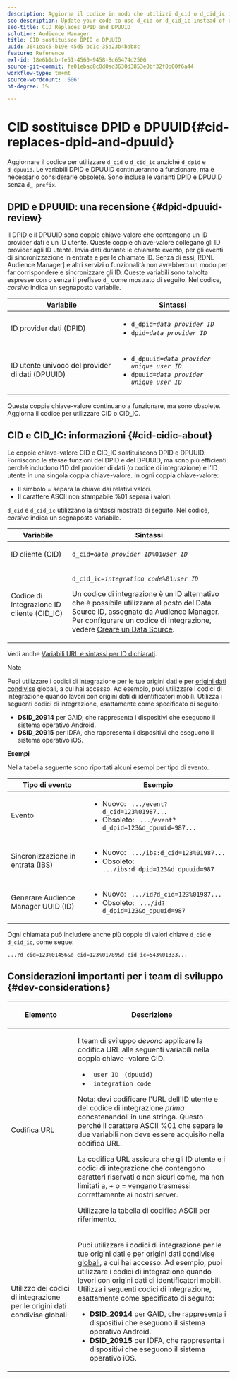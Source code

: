 ```yaml
---
description: Aggiorna il codice in modo che utilizzi d_cid o d_cid_ic invece di d_dpid e d_dpuuid. Le variabili DPID e DPUUID continueranno a funzionare, ma è necessario considerarle obsolete. Ciò include le varianti DPID e DPUUID senza il prefisso d_.
seo-description: Update your code to use d_cid or d_cid_ic instead of d_dpid and d_dpuuid. The DPID and DPUUID variables will continue to work, but you should consider them deprecated. This includes DPID and DPUUID variants without the d_ prefix.
seo-title: CID Replaces DPID and DPUUID
solution: Audience Manager
title: CID sostituisce DPID e DPUUID
uuid: 3641eac5-b19e-45d5-bc1c-35a23b4bab8c
feature: Reference
exl-id: 18e6b1db-fe51-4560-9458-8d65474d2506
source-git-commit: fe01ebac8c0d0ad3630d3853e0bf32f0b00f6a44
workflow-type: tm+mt
source-wordcount: '606'
ht-degree: 1%

---
```


# CID sostituisce DPID e DPUUID{#cid-replaces-dpid-and-dpuuid}

Aggiornare il codice per utilizzare `d_cid` o `d_cid_ic` anziché `d_dpid` e `d_dpuuid`. Le variabili DPID e DPUUID continueranno a funzionare, ma è necessario considerarle obsolete. Sono incluse le varianti DPID e DPUUID senza `d_ prefix`.

## DPID e DPUUID: una recensione {#dpid-dpuuid-review}

Il DPID e il DPUUID sono coppie chiave-valore che contengono un ID provider dati e un ID utente. Queste coppie chiave-valore collegano gli ID provider agli ID utente. Invia dati durante le chiamate evento, per gli eventi di sincronizzazione in entrata e per le chiamate ID. Senza di essi, [!DNL Audience Manager] e altri servizi o funzionalità non avrebbero un modo per far corrispondere e sincronizzare gli ID. Queste variabili sono talvolta espresse con o senza il prefisso `d_` come mostrato di seguito. Nel codice, *corsivo* indica un segnaposto variabile.

<table id="table_932B4416AE1E44E4A1E98D779D3B1ED5"> 
 <thead> 
  <tr> 
   <th colname="col1" class="entry"> Variabile </th> 
   <th colname="col2" class="entry"> Sintassi </th> 
  </tr> 
 </thead>
 <tbody> 
  <tr> 
   <td colname="col1"> <p>ID provider dati (DPID) </p> </td> 
   <td colname="col2"> 
    <ul id="ul_0567D39DCE784C20A81EC0845C7B1C6B"> 
     <li id="li_DDD8C18266314987A7C802918F4892A8"> <code>d_dpid=<i>data provider ID</i></code> </li> 
     <li id="li_80185558932E416698ABD71158303EA8"> <code>dpid=<i>data provider ID</i></code> </li> 
    </ul> </td> 
  </tr> 
  <tr> 
   <td colname="col1"> <p>ID utente univoco del provider di dati (DPUUID) </p> </td> 
   <td colname="col2"> 
    <ul id="ul_EA7F769523B142CE8FF5886E5CDFF2D9"> 
     <li id="li_C984E2FF0A83495880BB87C610FA3F79"> <code>d_dpuuid=<i>data provider unique user ID</i></code> </li> 
     <li id="li_DCFFAC995DCC49F489ACEFD97A06F877"> <code>dpuuid=<i>data provider unique user ID</i></code> </li> 
    </ul> </td> 
  </tr> 
 </tbody> 
</table>

Queste coppie chiave-valore continuano a funzionare, ma sono obsolete. Aggiorna il codice per utilizzare CID o CID_IC.

## CID e CID_IC: informazioni {#cid-cidic-about}

Le coppie chiave-valore CID e CID_IC sostituiscono DPID e DPUUID. Forniscono le stesse funzioni del DPID e del DPUUID, ma sono più efficienti perché includono l’ID del provider di dati (o codice di integrazione) e l’ID utente in una singola coppia chiave-valore. In ogni coppia chiave-valore:

* Il simbolo = separa la chiave dai relativi valori.
* Il carattere ASCII non stampabile %01 separa i valori.

`d_cid` e `d_cid_ic` utilizzano la sintassi mostrata di seguito. Nel codice, *corsivo* indica un segnaposto variabile.

<table id="table_0C8A4F8FDBC84416B4EB476F67BCFA8E"> 
 <thead> 
  <tr> 
   <th colname="col1" class="entry"> Variabile </th> 
   <th colname="col2" class="entry"> Sintassi </th> 
  </tr> 
 </thead>
 <tbody> 
  <tr> 
   <td colname="col1"> <p>ID cliente (CID) </p> </td> 
   <td colname="col2"> <p> <code>d_cid=<i>data provider ID</i>%01<i>user ID</i></code> </p> </td> 
  </tr> 
  <tr> 
   <td colname="col1"> <p>Codice di integrazione ID cliente (CID_IC) </p> </td> 
   <td colname="col2"> <p> <code>d_cid_ic=<i>integration code</i>%01<i>user ID</i></code> </p> <p> Un codice di integrazione <span class="term"></span> è un ID alternativo che è possibile utilizzare al posto del Data Source ID, assegnato da <span class="keyword"> Audience Manager</span>. Per configurare un codice di integrazione, vedere <a href="../features/manage-datasources.md#create-data-source"> Creare un Data Source</a>. </p> </td> 
  </tr> 
 </tbody> 
</table>

Vedi anche [Variabili URL e sintassi per ID dichiarati](../features/declared-ids.md#variables-and-syntax).

>[!NOTE]
>
>Puoi utilizzare i codici di integrazione per le tue origini dati e per [origini dati condivise](../features/datasources-list-and-settings.md#settings-menu-options) globali, a cui hai accesso. Ad esempio, puoi utilizzare i codici di integrazione quando lavori con origini dati di identificatori mobili. Utilizza i seguenti codici di integrazione, esattamente come specificato di seguito:

* **DSID_20914** per GAID, che rappresenta i dispositivi che eseguono il sistema operativo Android.
* **DSID_20915** per IDFA, che rappresenta i dispositivi che eseguono il sistema operativo iOS.

**Esempi**

Nella tabella seguente sono riportati alcuni esempi per tipo di evento.

<table id="table_097A58CCD6E64C4DB0652271A4F31AE8"> 
 <thead> 
  <tr> 
   <th colname="col1" class="entry"> Tipo di evento </th> 
   <th colname="col2" class="entry"> Esempio </th> 
  </tr>
 </thead>
 <tbody> 
  <tr> 
   <td colname="col1"> <p>Evento </p> </td> 
   <td colname="col2"> 
    <ul id="ul_6EAB4188C6954512A28D1A8328794BCB"> 
     <li id="li_344AAEF1622343489E2AD6E2929CEA98">Nuovo: <code> .../event?d_cid=123%01987...</code> </li> 
     <li id="li_B673C1BA5AD24C46AB8F8232EF89CE89">Obsoleto: <code> .../event?d_dpid=123&amp;d_dpuuid=987...</code> </li> 
    </ul> </td> 
  </tr> 
  <tr> 
   <td colname="col1"> <p>Sincronizzazione in entrata (IBS) </p> </td> 
   <td colname="col2"> 
    <ul id="ul_78270745CBC2469B8CA9EDB7032B8F92"> 
     <li id="li_8C4620A04504442185F013F74E6B0647">Nuovo: <code> .../ibs:d_cid=123%01987...</code> </li> 
     <li id="li_2A8F761C76334C1BB097CF1A9D7E8429">Obsoleto: <code> .../ibs:d_dpid=123&amp;d_dpuuid=987</code> </li> 
    </ul> </td> 
  </tr> 
  <tr> 
   <td colname="col1"> <p>Generare Audience Manager UUID (ID) </p> </td> 
   <td colname="col2"> 
    <ul id="ul_EAA764DCFF7244F69ABF67ACEE13E579"> 
     <li id="li_18467A531FAF454A881CBD157BBFD6D2">Nuovo: <code> .../id?d_cid=123%01987...</code> </li> 
     <li id="li_433C33F7BC284362AC7CC3C9DC0BF471">Obsoleto: <code> .../id?d_dpid=123&amp;d_dpuuid=987</code> </li> 
    </ul> </td> 
  </tr> 
 </tbody> 
</table>

Ogni chiamata può includere anche più coppie di valori chiave `d_cid` e `d_cid_ic`, come segue:

```
...?d_cid=123%01456&d_cid=123%01789&d_cid_ic=543%01333...
```

## Considerazioni importanti per i team di sviluppo {#dev-considerations}

<table id="table_5DD068FAE68A42CDB49B6C064706802A"> 
 <thead> 
  <tr> 
   <th colname="col1" class="entry"> <p>Elemento </p> </th> 
   <th colname="col2" class="entry"> <p>Descrizione </p> </th> 
  </tr>
 </thead>
 <tbody> 
  <tr> 
   <td colname="col1"> <p>Codifica URL </p> </td> 
   <td colname="col2"> <p>I team di sviluppo <i>devono</i> applicare la codifica URL alle seguenti variabili nella coppia chiave-valore CID: </p> <p> 
     <ul id="ul_66DCB63C60914057B2BE21F49D9A36CA"> 
      <li id="li_6D82B4DB40BB4BB0B8FAF5841577FAAC"><code> user ID</code> <code> (dpuuid)</code> </li> 
      <li id="li_D2F94B07B0D84B09A5CDFA48518DDD62"><code> integration code</code> </li> 
     </ul> </p> <p> <p>Nota: devi codificare l'URL dell'ID utente e del codice di integrazione <i>prima</i> concatenandoli in una stringa. Questo perché il carattere ASCII %01 che separa le due variabili non deve essere acquisito nella codifica URL. </p> </p> <p>La codifica URL assicura che gli ID utente e i codici di integrazione che contengono caratteri riservati o non sicuri come, ma non limitati a, + o = vengano trasmessi correttamente ai nostri server. </p> <p>Utilizzare la tabella di codifica ASCII <a href="https://www.w3schools.com/tags/ref_urlencode.asp" format="https" scope="external"></a> per riferimento. </p> </td> 
  </tr> 
  <tr> 
   <td colname="col1"> <p>Utilizzo dei codici di integrazione per le origini dati condivise globali </p> </td> 
   <td colname="col2"> <p>Puoi utilizzare i codici di integrazione per le tue origini dati e per <a href="../features/datasources-list-and-settings.md#settings-menu-options"> origini dati condivise globali</a>, a cui hai accesso. Ad esempio, puoi utilizzare i codici di integrazione quando lavori con origini dati di identificatori mobili. Utilizza i seguenti codici di integrazione, esattamente come specificato di seguito: </p> <p> 
     <ul id="ul_B306EE96A3BD4CE982E113D5E23826CF"> 
      <li id="li_3340C7AFA9AB4105A2CCF3E476EC7552"> <b>DSID_20914</b> per GAID, che rappresenta i dispositivi che eseguono il sistema operativo Android. </li> 
      <li id="li_779D9F08021043FCB233A0ABF5160C76"> <b>DSID_20915</b> per IDFA, che rappresenta i dispositivi che eseguono il sistema operativo iOS. </li> 
     </ul> </p> </td> 
  </tr> 
 </tbody> 
</table>
